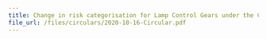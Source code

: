 ```yaml
---
title: Change in risk categorisation for Lamp Control Gears under the Consumer Protection (Safety Requirements) Registration Scheme
file_url: /files/circulars/2020-10-16-Circular.pdf
---
```

